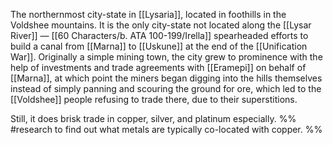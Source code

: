 The northernmost city-state in [[Lysaria]], located in foothills in the Voldshee mountains. It is the only city-state not located along the [[Lysar River]] — [[60 Characters/b. ATA 100-199/Irella]] spearheaded efforts to build a canal from [[Marna]] to [[Uskune]] at the end of the [[Unification War]].  Originally a simple mining town, the city grew to prominence with the help of investments and trade agreements with [[Eramepi]] on behalf of [[Marna]], at which point the miners began digging into the hills themselves instead of simply panning and scouring the ground for ore, which led to the [[Voldshee]] people refusing to trade there, due to their superstitions. 

Still, it does brisk trade in copper, silver, and platinum especially. %% #research to find out what metals are typically co-located with copper. %%